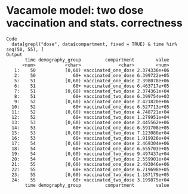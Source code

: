 # Vacamole model: two dose vaccination and stats. correctness

    Code
      data[grepl("dose", data$compartment, fixed = TRUE) & time %in% seq(50, 55), ]
    Output
           time demography_group         compartment        value
          <num>           <char>              <char>        <num>
       1:    50           [0,60) vaccinated_one_dose 2.374336e+06
       2:    50              60+ vaccinated_one_dose 6.399722e+05
       5:    51           [0,60) vaccinated_one_dose 2.398078e+06
       6:    51              60+ vaccinated_one_dose 6.463717e+05
       7:    51           [0,60) vaccinated_two_dose 2.374361e+04
       8:    51              60+ vaccinated_two_dose 6.399754e+03
       9:    52           [0,60) vaccinated_one_dose 2.421820e+06
      10:    52              60+ vaccinated_one_dose 6.527713e+05
      11:    52           [0,60) vaccinated_two_dose 4.748721e+04
      12:    52              60+ vaccinated_two_dose 1.279951e+04
      13:    53           [0,60) vaccinated_one_dose 2.445562e+06
      14:    53              60+ vaccinated_one_dose 6.591708e+05
      15:    53           [0,60) vaccinated_two_dose 7.123080e+04
      16:    53              60+ vaccinated_two_dose 1.919926e+04
      17:    54           [0,60) vaccinated_one_dose 2.469304e+06
      18:    54              60+ vaccinated_one_dose 6.655703e+05
      19:    54           [0,60) vaccinated_two_dose 9.497437e+04
      20:    54              60+ vaccinated_two_dose 2.559901e+04
      21:    55           [0,60) vaccinated_one_dose 2.493046e+06
      22:    55              60+ vaccinated_one_dose 6.719698e+05
      23:    55           [0,60) vaccinated_two_dose 1.187179e+05
      24:    55              60+ vaccinated_two_dose 3.199875e+04
           time demography_group         compartment        value


